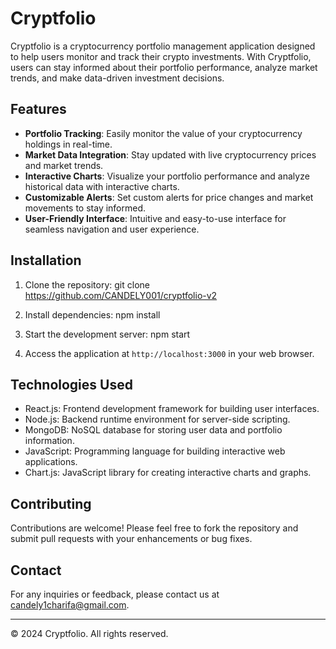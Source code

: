 # Cryptfolio

Cryptfolio is a cryptocurrency portfolio management application designed to help users monitor and track their crypto investments. With Cryptfolio, users can stay informed about their portfolio performance, analyze market trends, and make data-driven investment decisions.

## Features

- **Portfolio Tracking**: Easily monitor the value of your cryptocurrency holdings in real-time.
- **Market Data Integration**: Stay updated with live cryptocurrency prices and market trends.
- **Interactive Charts**: Visualize your portfolio performance and analyze historical data with interactive charts.
- **Customizable Alerts**: Set custom alerts for price changes and market movements to stay informed.
- **User-Friendly Interface**: Intuitive and easy-to-use interface for seamless navigation and user experience.

## Installation

1. Clone the repository:
   git clone https://github.com/CANDELY001/cryptfolio-v2

2. Install dependencies:
   npm install

3. Start the development server:
   npm start

4. Access the application at `http://localhost:3000` in your web browser.

## Technologies Used

- React.js: Frontend development framework for building user interfaces.
- Node.js: Backend runtime environment for server-side scripting.
- MongoDB: NoSQL database for storing user data and portfolio information.
- JavaScript: Programming language for building interactive web applications.
- Chart.js: JavaScript library for creating interactive charts and graphs.

## Contributing

Contributions are welcome! Please feel free to fork the repository and submit pull requests with your enhancements or bug fixes.

## Contact

For any inquiries or feedback, please contact us at [candely1charifa@gmail.com](mailto:candely1charifa@gmail.com).

---

© 2024 Cryptfolio. All rights reserved.
